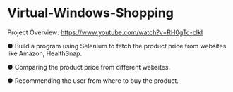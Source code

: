 # Virtual-Windows-Shopping

Project Overview: https://www.youtube.com/watch?v=RH0gTc-clkI

● Build a program using Selenium to fetch the product price from websites like Amazon, HealthSnap.

● Comparing the product price from different websites.

● Recommending the user from where to buy the product.


